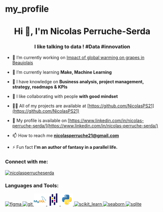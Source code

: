 # my_profile

<h1 align="center">Hi 👋, I'm Nicolas Perruche-Serda</h1>
<h3 align="center">I like talking to data ! #Data #innovation</h3>

- 🔭 I’m currently working on [Impact of global warming on grapes in Beaujolais](https://github.com/NicolasPS21/data_project_beaujolais_global_warming)

- 🌱 I’m currently learning **Make, Machine Learning**

- 👯 I have knowledge on **Business analysis, project management, strategy, roadmaps & KPIs**

- 🤝 I like collaborating with people **with good mindset**

- 👨‍💻 All of my projects are available at [https://github.com/NicolasPS21](https://github.com/NicolasPS21)

- 📝 My profile is available on [https://www.linkedin.com/in/nicolas-perruche-serda/](https://www.linkedin.com/in/nicolas-perruche-serda/)

- 📫 How to reach me **nicolasperruche21@gmail.com**

- ⚡ Fun fact **I'm an author of fantasy in a parallel life.**

<h3 align="left">Connect with me:</h3>
<p align="left">
<a href="https://kaggle.com/nicolasperrucheserda" target="blank"><img align="center" src="https://raw.githubusercontent.com/rahuldkjain/github-profile-readme-generator/master/src/images/icons/Social/kaggle.svg" alt="nicolasperrucheserda" height="30" width="40" /></a>
</p>

<h3 align="left">Languages and Tools:</h3>
<p align="left"> <a href="https://www.figma.com/" target="_blank" rel="noreferrer"> <img src="https://www.vectorlogo.zone/logos/figma/figma-icon.svg" alt="figma" width="40" height="40"/> </a> <a href="https://git-scm.com/" target="_blank" rel="noreferrer"> <img src="https://www.vectorlogo.zone/logos/git-scm/git-scm-icon.svg" alt="git" width="40" height="40"/> </a> <a href="https://www.mysql.com/" target="_blank" rel="noreferrer"> <img src="https://raw.githubusercontent.com/devicons/devicon/master/icons/mysql/mysql-original-wordmark.svg" alt="mysql" width="40" height="40"/> </a> <a href="https://pandas.pydata.org/" target="_blank" rel="noreferrer"> <img src="https://raw.githubusercontent.com/devicons/devicon/2ae2a900d2f041da66e950e4d48052658d850630/icons/pandas/pandas-original.svg" alt="pandas" width="40" height="40"/> </a> <a href="https://www.python.org" target="_blank" rel="noreferrer"> <img src="https://raw.githubusercontent.com/devicons/devicon/master/icons/python/python-original.svg" alt="python" width="40" height="40"/> </a> <a href="https://scikit-learn.org/" target="_blank" rel="noreferrer"> <img src="https://upload.wikimedia.org/wikipedia/commons/0/05/Scikit_learn_logo_small.svg" alt="scikit_learn" width="40" height="40"/> </a> <a href="https://seaborn.pydata.org/" target="_blank" rel="noreferrer"> <img src="https://seaborn.pydata.org/_images/logo-mark-lightbg.svg" alt="seaborn" width="40" height="40"/> </a> <a href="https://www.sqlite.org/" target="_blank" rel="noreferrer"> <img src="https://www.vectorlogo.zone/logos/sqlite/sqlite-icon.svg" alt="sqlite" width="40" height="40"/> </a> </p>

